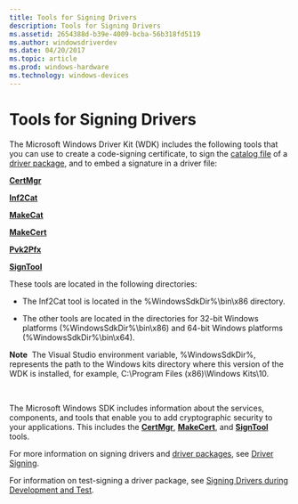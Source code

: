 ```yaml
---
title: Tools for Signing Drivers
description: Tools for Signing Drivers
ms.assetid: 2654388d-b39e-4009-bcba-56b318fd5119
ms.author: windowsdriverdev
ms.date: 04/20/2017
ms.topic: article
ms.prod: windows-hardware
ms.technology: windows-devices
---
```


# Tools for Signing Drivers


The Microsoft Windows Driver Kit (WDK) includes the following tools that you can use to create a code-signing certificate, to sign the [catalog file](https://msdn.microsoft.com/library/windows/hardware/ff537872) of a [driver package](https://msdn.microsoft.com/library/windows/hardware/ff544840), and to embed a signature in a driver file:

[**CertMgr**](certmgr.md)

[**Inf2Cat**](inf2cat.md)

[**MakeCat**](makecat.md)

[**MakeCert**](makecert.md)

[**Pvk2Pfx**](pvk2pfx.md)

[**SignTool**](signtool.md)

These tools are located in the following directories:

-   The Inf2Cat tool is located in the %WindowsSdkDir%\\bin\\x86 directory.

-   The other tools are located in the directories for 32-bit Windows platforms (%WindowsSdkDir%\\bin\\x86) and 64-bit Windows platforms (%WindowsSdkDir%\\bin\\x64).

**Note**  The Visual Studio environment variable, %WindowsSdkDir%, represents the path to the Windows kits directory where this version of the WDK is installed, for example, C:\\Program Files (x86)\\Windows Kits\\10.

 

The Microsoft Windows SDK includes information about the services, components, and tools that enable you to add cryptographic security to your applications. This includes the [**CertMgr**](certmgr.md), [**MakeCert**](makecert.md), and [**SignTool**](signtool.md) tools.

For more information on signing drivers and [driver packages](https://msdn.microsoft.com/library/windows/hardware/ff544840), see [Driver Signing](https://msdn.microsoft.com/library/windows/hardware/ff544865).

For information on test-signing a driver package, see [Signing Drivers during Development and Test](https://msdn.microsoft.com/library/windows/hardware/ff552264).

 

 





